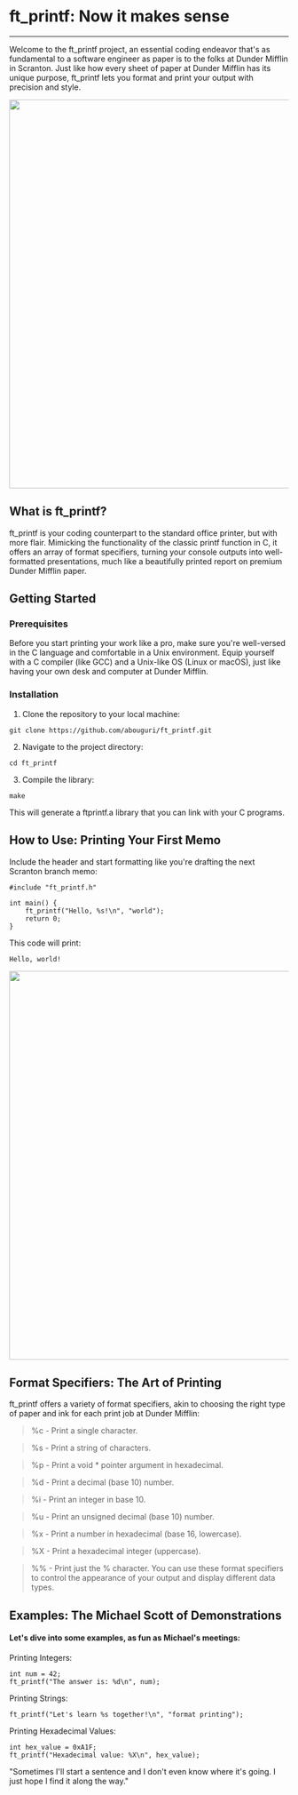 # ft_printf: Now it makes sense

---
Welcome to the ft_printf project, an essential coding endeavor that's as fundamental to a software engineer as paper is to the folks at Dunder Mifflin in Scranton. Just like how every sheet of paper at Dunder Mifflin has its unique purpose, ft_printf lets you format and print your output with precision and style.

<p align="center">
<img src="https://media0.giphy.com/media/IJLVLpZQuS4z6/giphy.gif" width="700">
<p/>

## What is ft_printf?
ft_printf is your coding counterpart to the standard office printer, but with more flair. Mimicking the functionality of the classic printf function in C, it offers an array of format specifiers, turning your console outputs into well-formatted presentations, much like a beautifully printed report on premium Dunder Mifflin paper.

## Getting Started
### Prerequisites
Before you start printing your work like a pro, make sure you're well-versed in the C language and comfortable in a Unix environment. Equip yourself with a C compiler (like GCC) and a Unix-like OS (Linux or macOS), just like having your own desk and computer at Dunder Mifflin.

### Installation
1. Clone the repository to your local machine:
```
git clone https://github.com/abouguri/ft_printf.git
```
2. Navigate to the project directory:
```
cd ft_printf
```
3. Compile the library:
```
make
```
This will generate a ftprintf.a library that you can link with your C programs.

## How to Use: Printing Your First Memo
Include the header and start formatting like you're drafting the next Scranton branch memo:
```
#include "ft_printf.h"

int main() {
    ft_printf("Hello, %s!\n", "world");
    return 0;
}
```
This code will print:
```
Hello, world!
```

<p align="center">
<img src="https://media0.giphy.com/media/IJLVLpZQuS4z6/giphy.gif" width="700">
<p/>

## Format Specifiers: The Art of Printing
ft_printf offers a variety of format specifiers, akin to choosing the right type of paper and ink for each print job at Dunder Mifflin:

>%c - Print a single character.

>%s - Print a string of characters.

>%p - Print a void * pointer argument in hexadecimal.

>%d - Print a decimal (base 10) number.

>%i - Print an integer in base 10.

>%u - Print an unsigned decimal (base 10) number.

>%x - Print a number in hexadecimal (base 16, lowercase).

>%X - Print a hexadecimal integer (uppercase).

>%% - Print just the % character.
You can use these format specifiers to control the appearance of your output and display different data types.

## Examples: The Michael Scott of Demonstrations
#### Let's dive into some examples, as fun as Michael's meetings:
Printing Integers:
```
int num = 42;
ft_printf("The answer is: %d\n", num);
```
Printing Strings:
```
ft_printf("Let's learn %s together!\n", "format printing");
```
Printing Hexadecimal Values:
```
int hex_value = 0xA1F;
ft_printf("Hexadecimal value: %X\n", hex_value);
```

"Sometimes I'll start a sentence and I don't even know where it's going. I just hope I find it along the way."
